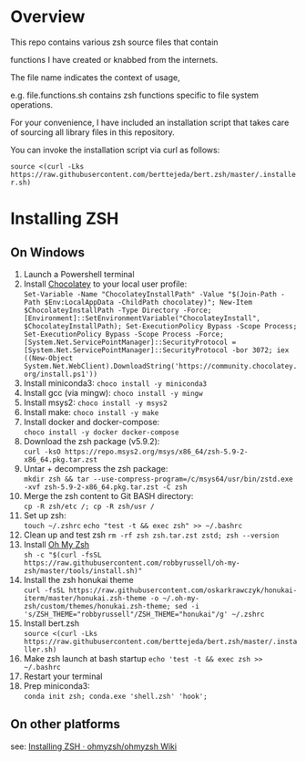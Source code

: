 # Overview

This repo contains various zsh source files that contain

functions I have created or knabbed from the internets.

The file name indicates the context of usage, 

e.g. file.functions.sh contains zsh functions specific to file system operations. 

For your convenience, I have included an installation script that takes care of sourcing all library files in this repository.

You can invoke the installation script via curl as follows:

`source <(curl -Lks https://raw.githubusercontent.com/berttejeda/bert.zsh/master/.installer.sh)`

# Installing ZSH

## On Windows

1. Launch a Powershell terminal
1. Install [Chocolatey](https://chocolatey.org/) to your local user profile:<br />
`
Set-Variable -Name "ChocolateyInstallPath" -Value "$(Join-Path -Path $Env:LocalAppData -ChildPath chocolatey)";
New-Item $ChocolateyInstallPath -Type Directory -Force;
[Environment]::SetEnvironmentVariable("ChocolateyInstall", $ChocolateyInstallPath);
Set-ExecutionPolicy Bypass -Scope Process;
Set-ExecutionPolicy Bypass -Scope Process -Force; [System.Net.ServicePointManager]::SecurityProtocol = [System.Net.ServicePointManager]::SecurityProtocol -bor 3072; iex ((New-Object System.Net.WebClient).DownloadString('https://community.chocolatey.org/install.ps1'))
`
1. Install miniconda3: `choco install -y miniconda3`
1. Install gcc (via mingw): `choco install -y mingw`
1. Install msys2: `choco install -y msys2`
1. Install make:  `choco install -y make`
1. Install docker and docker-compose:<br />
  `choco install -y docker docker-compose`
1. Download the zsh package (v5.9.2):<br />
  `curl -ksO https://repo.msys2.org/msys/x86_64/zsh-5.9-2-x86_64.pkg.tar.zst`
1. Untar + decompress the zsh package:<br /> 
  `mkdir zsh && tar --use-compress-program=/c/msys64/usr/bin/zstd.exe -xvf zsh-5.9-2-x86_64.pkg.tar.zst -C zsh`
1. Merge the zsh content to Git BASH directory:<br />
  `cp -R zsh/etc /;
  cp -R zsh/usr /`
1. Set up zsh:<br />
  `touch ~/.zshrc`
  `echo "test -t && exec zsh" >> ~/.bashrc`
1. Clean up and test zsh
  `rm -rf zsh zsh.tar.zst zstd;
  zsh --version`
1. Install [Oh My Zsh](https://ohmyz.sh/)<br />
  `sh -c "$(curl -fsSL https://raw.githubusercontent.com/robbyrussell/oh-my-zsh/master/tools/install.sh)"`
  1. Install the zsh honukai theme<br />
  `
  curl -fsSL https://raw.githubusercontent.com/oskarkrawczyk/honukai-iterm/master/honukai.zsh-theme -o ~/.oh-my-zsh/custom/themes/honukai.zsh-theme;
  sed -i 's/ZSH_THEME="robbyrussell"/ZSH_THEME="honukai"/g' ~/.zshrc
  `
1. Install bert.zsh<br />
  `source <(curl -Lks https://raw.githubusercontent.com/berttejeda/bert.zsh/master/.installer.sh)`
1. Make zsh launch at bash startup
   `echo 'test -t && exec zsh >> ~/.bashrc`
1. Restart your terminal
1. Prep miniconda3:<br />
  `
  conda init zsh;
  conda.exe 'shell.zsh' 'hook';
  `

## On other platforms

see: [Installing ZSH · ohmyzsh/ohmyzsh Wiki](https://github.com/ohmyzsh/ohmyzsh/wiki/Installing-ZSH)